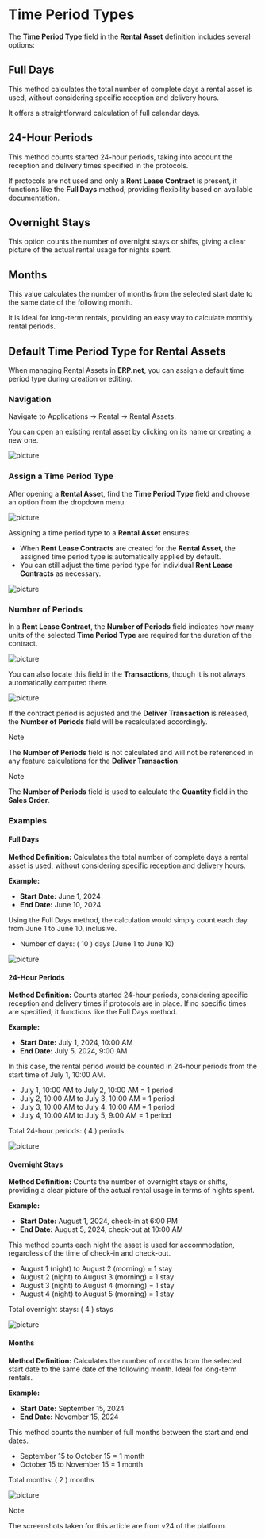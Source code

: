 # Time Period Types

The **Time Period Type** field in the **Rental Asset** definition includes several options:

## Full Days

This method calculates the total number of complete days a rental asset is used, without considering specific reception and delivery hours. 

It offers a straightforward calculation of full calendar days.

## 24-Hour Periods

This method counts started 24-hour periods, taking into account the reception and delivery times specified in the protocols. 

If protocols are not used and only a **Rent Lease Contract** is present, it functions like the **Full Days** method, providing flexibility based on available documentation.

## Overnight Stays

This option counts the number of overnight stays or shifts, giving a clear picture of the actual rental usage for nights spent.

## Months

This value calculates the number of months from the selected start date to the same date of the following month. 

It is ideal for long-term rentals, providing an easy way to calculate monthly rental periods.

## Default Time Period Type for Rental Assets

When managing Rental Assets in **ERP.net**, you can assign a default time period type during creation or editing.

### Navigation

Navigate to Applications -> Rental -> Rental Assets. 

You can open an existing rental asset by clicking on its name or creating a new one.

![picture](pictures/Time_Period_Types_Navi_03_07.png)

### Assign a Time Period Type

After opening a **Rental Asset**, find the **Time Period Type** field and choose an option from the dropdown menu.

![picture](pictures/Time_Period_Types_Choose_03_07.png)

Assigning a time period type to a **Rental Asset** ensures:

- When **Rent Lease Contracts** are created for the **Rental Asset**, the assigned time period type is automatically applied by default.
- You can still adjust the time period type for individual **Rent Lease Contracts** as necessary.

![picture](pictures/Time_Period_Types_Contract_03_07.png)

### Number of Periods  	

In a **Rent Lease Contract**, the **Number of Periods** field indicates how many units of the selected **Time Period Type** are required for the duration of the contract. 

![picture](pictures/Time_Period_Types_Number_of_Period_03_07.png)

You can also locate this field in the **Transactions**, though it is not always automatically computed there.

![picture](pictures/Time_Period_Types_Transactions_03_07.png)

If the contract period is adjusted and the **Deliver Transaction** is released, the **Number of Periods** field will be recalculated accordingly. 

> [!NOTE]
> The **Number of Periods** field is not calculated and will not be referenced in any feature calculations for the **Deliver Transaction**.

> [!NOTE]
> The **Number of Periods** field is used to calculate the **Quantity** field in the **Sales Order**.

### Examples 

#### Full Days

**Method Definition:** Calculates the total number of complete days a rental asset is used, without considering specific reception and delivery hours.

**Example:**
- **Start Date:** June 1, 2024
- **End Date:** June 10, 2024

Using the Full Days method, the calculation would simply count each day from June 1 to June 10, inclusive.

- Number of days: \( 10 \) days (June 1 to June 10)

![picture](pictures/Time_Period_Types_Full_Days_03_07.png)

#### 24-Hour Periods

**Method Definition:** Counts started 24-hour periods, considering specific reception and delivery times if protocols are in place. If no specific times are specified, it functions like the Full Days method.

**Example:**
- **Start Date:** July 1, 2024, 10:00 AM
- **End Date:** July 5, 2024, 9:00 AM

In this case, the rental period would be counted in 24-hour periods from the start time of July 1, 10:00 AM.

- July 1, 10:00 AM to July 2, 10:00 AM = 1 period
- July 2, 10:00 AM to July 3, 10:00 AM = 1 period
- July 3, 10:00 AM to July 4, 10:00 AM = 1 period
- July 4, 10:00 AM to July 5, 9:00 AM = 1 period

Total 24-hour periods: \( 4 \) periods

![picture](pictures/Time_Period_Types_24_Hours_Stay_03_07.png)

#### Overnight Stays

**Method Definition:** Counts the number of overnight stays or shifts, providing a clear picture of the actual rental usage in terms of nights spent.

**Example:**
- **Start Date:** August 1, 2024, check-in at 6:00 PM
- **End Date:** August 5, 2024, check-out at 10:00 AM

This method counts each night the asset is used for accommodation, regardless of the time of check-in and check-out.

- August 1 (night) to August 2 (morning) = 1 stay
- August 2 (night) to August 3 (morning) = 1 stay
- August 3 (night) to August 4 (morning) = 1 stay
- August 4 (night) to August 5 (morning) = 1 stay

Total overnight stays: \( 4 \) stays

![picture](pictures/Time_Period_Types_Night_03_07.png)

#### Months

**Method Definition:** Calculates the number of months from the selected start date to the same date of the following month. Ideal for long-term rentals.

**Example:**
- **Start Date:** September 15, 2024
- **End Date:** November 15, 2024

This method counts the number of full months between the start and end dates.

- September 15 to October 15 = 1 month
- October 15 to November 15 = 1 month

Total months: \( 2 \) months

![picture](pictures/Time_Period_Types_Months_period_03_07.png)

> [!NOTE]
> 
> The screenshots taken for this article are from v24 of the platform.
